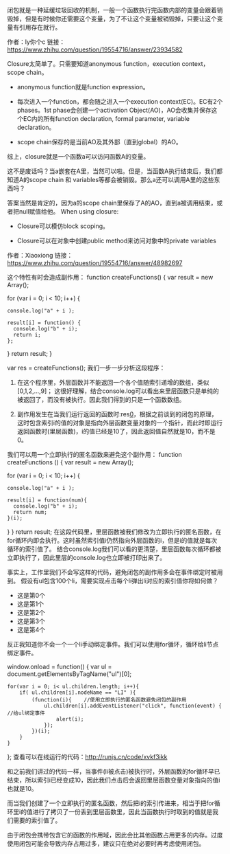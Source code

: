 闭包就是一种延缓垃圾回收的机制，一般一个函数执行完函数内部的变量会跟着销毁掉，但是有时候你还需要这个变量，为了不让这个变量被销毁掉，只要让这个变量有引用存在就行。

作者：ly你个c
链接：https://www.zhihu.com/question/19554716/answer/23934582


Closure太简单了。只需要知道anonymous function，execution context，scope chain。

* anonymous function就是function expression。

* 每次进入一个function，都会随之进入一个execution context(EC)。EC有2个phases。1st phase会创建一个activation Object(AO)，AO会收集并保存这个EC内的所有function declaration, formal parameter, variable declaration。

* scope chain保存的是当前AO及其外部（直到global）的AO。

综上，closure就是一个函数a可以访问函数A的变量。

这不是废话吗？当a嵌套在A里，当然可以啦。但是，当函数A执行结束后，我们都知道A的scope chain 和 variables等都会被销毁。那么a还可以调用A里的这些东西吗？

答案当然是肯定的，因为a的scope chain里保存了A的AO，直到a被调用结束，或者把null赋值给他。
When using closure: 
* Closure可以模仿block scoping。

* Closure可以在对象中创建public method来访问对象中的private variables


作者：Xiaoxiong
链接：https://www.zhihu.com/question/19554716/answer/48982697


这个特性有时会造成副作用：
function createFunctions() {
  var result = new Array();

  for (var i = 0; i < 10; i++) {

    console.log("a" + i );

    result[i] = function() {
      console.log("b" + i);
      return i;
    };
  }
  return result;
}

var res = createFunctions();
我们一步一步分析这段程序：

1. 在这个程序里，外层函数并不能返回一个各个值随索引递增的数组，类似[0,1,2,...,9]； 这很好理解，结合console.log可以看出来里层函数只是单纯的被返回了，而没有被执行。因此我们得到的只是一个函数数组。

2. 副作用发生在当我们运行返回的函数时:res[0]()，根据之前谈到的闭包的原理，这时包含索引i的值的对象是指向外层函数变量对象的一个指针，而此时即运行返回函数时(里层函数)，i的值已经是10了，因此返回值自然就是10，而不是0。

我们可以用一个立即执行的匿名函数来避免这个副作用：
function createFunctions () {
  var result = new Array();

  for (var i = 0; i < 10; i++) {

    console.log("a" + i );

    result[i] = function(num){
      console.log("b" + i);
      return num;
    }(i);
  }
}
  return result;
在这段代码里，里层函数被我们修改为立即执行的匿名函数，在for循环内即会执行。这时虽然索引值i仍然指向外层函数的i，但是i的值就是每次循环的索引值了。 结合console.log我们可以看的更清楚，里层函数每次循环都被立即执行了，因此里层的console.log也立即被打印出来了。



事实上，工作里我们不会写这样的代码，避免闭包的副作用多会在事件绑定时被用到。
假设有ul包含100个li，需要实现点击每个li弹出li对应的索引值你将如何做？

<ul>
  <li>这是第0个</li>
  <li>这是第1个</li>
  <li>这是第2个</li>
  <li>这是第3个</li>
  <li>这是第4个</li>
</ul>

反正我知道你不会一个一个li手动绑定事件。我们可以使用for循环，循环给li节点绑定事件。

window.onload = function() {
    var ul = document.getElementsByTagName("ul")[0];

    for(var i = 0; i< ul.children.length; i++){
        if( ul.children[i].nodeName == "LI" ){
            (function(i){    //使用立即执行的匿名函数避免闭包的副作用
                ul.children[i].addEventListener("click", function(event) { //给ul绑定事件
                    alert(i);
                });
            })(i);
        }    
    }
};
查看可以在线运行的代码：http://runjs.cn/code/xvkf3ikk

和之前我们讲过的代码一样，当事件(li被点击)被执行时，外层函数的for循环早已结束，所以索引i已经变成10，因此我们点击后会返回里层函数变量对象指向的值i也就是10。

而当我们创建了一个立即执行的匿名函数，然后把i的索引传进来，相当于把for循环里i的值进行了拷贝了一份丢到里层函数里，因此当函数执行时取到的值就是我们需要的索引值了。

由于闭包会携带包含它的函数的作用域，因此会比其他函数占用更多的内存。过度使用闭包可能会导致内存占用过多，建议只在绝对必要时再考虑使用闭包。
